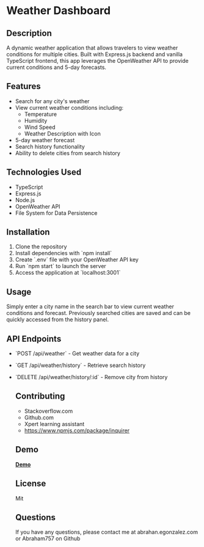 # Weather Dashboard
  

  ## Description
A dynamic weather application that allows travelers to view weather conditions for multiple cities. Built with Express.js backend and vanilla TypeScript frontend, this app leverages the OpenWeather API to provide current conditions and 5-day forecasts.

## Features
- Search for any city's weather
- View current weather conditions including:
  - Temperature
  - Humidity
  - Wind Speed
  - Weather Description with Icon
- 5-day weather forecast
- Search history functionality
- Ability to delete cities from search history

## Technologies Used
- TypeScript
- Express.js
- Node.js
- OpenWeather API
- File System for Data Persistence

## Installation
1. Clone the repository
2. Install dependencies with \`npm install\`
3. Create \`.env\` file with your OpenWeather API key
4. Run \`npm start\` to launch the server
5. Access the application at \`localhost:3001\`


## Usage
Simply enter a city name in the search bar to view current weather conditions and forecast. Previously searched cities are saved and can be quickly accessed from the history panel.

## API Endpoints
- \`POST /api/weather\` - Get weather data for a city
- \`GET /api/weather/history\` - Retrieve search history
- \`DELETE /api/weather/history/:id\` - Remove city from history

  ## Contributing
  * Stackoverflow.com
  * Github.com
  * Xpert learning assistant
  * https://www.npmjs.com/package/inquirer

  ## Demo
  [**Demo**]()

  ## License
  Mit

  ## Questions
  If you have any questions, please contact me at abrahan.egonzalez.com or Abraham757 on Github